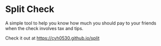 # Split Check

A simple tool to help you know how much you should pay to your friends when the check involves tax and tips.

Check it out at https://cyh0530.github.io/split